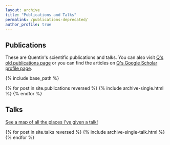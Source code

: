 ```yaml
---
layout: archive
title: "Publications and Talks"
permalink: /publications-deprecated/
author_profile: true
---
```


## Publications

These are Quentin's scientific publications and talks. You can also visit [Q's old publications page](https://quentinread.weebly.com/publications) or you can find the articles on [Q's Google Scholar profile page](https://scholar.google.com/citations?user=nW17_vcAAAAJ&hl=en).

{% include base_path %}

{% for post in site.publications reversed %}
  {% include archive-single.html %}
{% endfor %}

## Talks

<p style="text-decoration:underline;"><a href="/talkmap.html">See a map of all the places I've given a talk!</a></p>

{% for post in site.talks reversed %}
  {% include archive-single-talk.html %}
{% endfor %}
